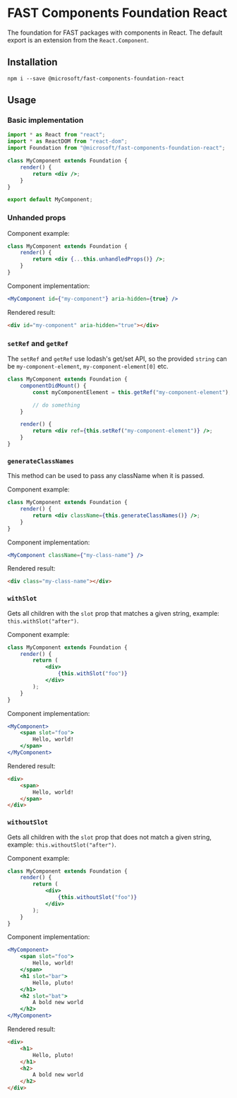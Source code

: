 # FAST Components Foundation React
The foundation for FAST packages with components in React. The default export is an extension from the `React.Component`.

## Installation
`npm i --save @microsoft/fast-components-foundation-react`

## Usage
### Basic implementation
```jsx
import * as React from "react";
import * as ReactDOM from "react-dom";
import Foundation from "@microsoft/fast-components-foundation-react";

class MyComponent extends Foundation {
    render() {
        return <div />;
    }
}

export default MyComponent;
```

### Unhanded props
Component example:
```jsx
class MyComponent extends Foundation {
    render() {
        return <div {...this.unhandledProps()} />;
    }
}
```

Component implementation:
```jsx
<MyComponent id={"my-component"} aria-hidden={true} />
```

Rendered result:
```html
<div id="my-component" aria-hidden="true"></div>
```

### `setRef` and `getRef`
The `setRef` and `getRef` use lodash's get/set API, so the provided `string` can be `my-component-element`, `my-component-element[0]` etc.

```jsx
class MyComponent extends Foundation {
    componentDidMount() {
        const myComponentElement = this.getRef("my-component-element");

        // do something
    }

    render() {
        return <div ref={this.setRef("my-component-element")} />;
    }
}
```

### `generateClassNames`
This method can be used to pass any className when it is passed.

Component example:
```jsx
class MyComponent extends Foundation {
    render() {
        return <div className={this.generateClassNames()} />;
    }
}
```

Component implementation:
```jsx
<MyComponent className={"my-class-name"} />
```

Rendered result:
```html
<div class="my-class-name"></div>
```

### `withSlot`
Gets all children with the `slot` prop that matches a given string, example: `this.withSlot("after")`.

Component example:
```jsx
class MyComponent extends Foundation {
    render() {
        return (
            <div>
                {this.withSlot("foo")}
            </div>
        );
    }
}
```

Component implementation:
```jsx
<MyComponent>
    <span slot="foo">
        Hello, world!
    </span>
</MyComponent>
```

Rendered result:
```html
<div>
    <span>
        Hello, world!
    </span>
</div>
```

### `withoutSlot`
Gets all children with the `slot` prop that does not match a given string, example: `this.withoutSlot("after")`.

Component example:
```jsx
class MyComponent extends Foundation {
    render() {
        return (
            <div>
                {this.withoutSlot("foo")}
            </div>
        );
    }
}
```

Component implementation:
```jsx
<MyComponent>
    <span slot="foo">
        Hello, world!
    </span>
    <h1 slot="bar">
        Hello, pluto!
    </h1>
    <h2 slot="bat">
        A bold new world
    </h2>
</MyComponent>
```

Rendered result:
```html
<div>
    <h1>
        Hello, pluto!
    </h1>
    <h2>
        A bold new world
    </h2>
</div>
```